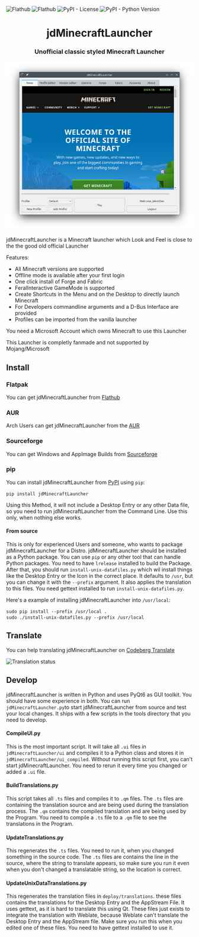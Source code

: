 ![Flathub](https://img.shields.io/flathub/downloads/page.codeberg.JakobDev.jdMinecraftLauncher)
![Flathub](https://img.shields.io/flathub/v/page.codeberg.JakobDev.jdMinecraftLauncher)
![PyPI - License](https://img.shields.io/pypi/l/jdMinecraftLauncher)
![PyPI - Python Version](https://img.shields.io/pypi/pyversions/jdMinecraftLauncher)

<h1 align="center">jdMinecraftLauncher</h1>

<h3 align="center">Unofficial classic styled Minecraft Launcher</h3>

<p align="center">
    <img alt="jdMinecraftLauncher" src="Screenshots/en/MainWindow.png"/>
</p>

jdMinecraftLauncher is a Minecraft launcher which Look and Feel is close to the the good old official Launcher

Features:

- All Minecraft versions are supported
- Offline mode is available after your first login
- One click install of Forge and Fabric
- FeralInteractive GameMode is supported
- Create Shortcuts in the Menu and on the Desktop to directly launch Minecraft
- For Developers commandline arguments and a D-Bus Interface are provided
- Profiles can be imported from the vanilla launcher

You need a Microsoft Account which owns Minecraft to use this Launcher

This Launcher is completly fanmade and not supported by Mojang/Microsoft
## Install

### Flatpak
You can get jdMinecraftLauncher from [Flathub](https://flathub.org/apps/details/page.codeberg.JakobDev.jdMinecraftLauncher)

### AUR
Arch Users can get jdMinecraftLauncher from the [AUR](https://aur.archlinux.org/packages/jdminecraftlauncher)

### Sourceforge
You can get Windows and AppImage Builds from [Sourceforge](https://sourceforge.net/projects/jdMinecraftLauncher)

### pip
You can install jdMinecraftLauncher from [PyPI](https://pypi.org/project/jdMinecraftLauncher) using `pip`:
```shell
pip install jdMinecraftLauncher
```
Using this Method, it will not include a Desktop Entry or any other Data file, so you need to run jdMinecraftLauncher from the Command Line.
Use this only, when nothing else works.

#### From source
This is only for experienced Users and someone, who wants to package jdMinecraftLauncher for a Distro.
jdMinecraftLauncher should be installed as a Python package.
You can use `pip` or any other tool that can handle Python packages.
You need to have `lrelease` installed to build the Package.
After that, you should run `install-unix-datafiles.py` which wil install things like the Desktop Entry or the Icon in the correct place.
It defaults to `/usr`, but you can change it with the `--prefix` argument.
It also applies the translation to this files.
You need gettext installed to run `install-unix-datafiles.py`.

Here's a example of installing jdMinecraftLauncher into `/usr/local`:
```shell
sudo pip install --prefix /usr/local .
sudo ./install-unix-datafiles.py --prefix /usr/local
```

## Translate
You can help translating jdMinecraftLauncher on [Codeberg Translate](https://translate.codeberg.org/projects/jdMinecraftLauncher)

![Translation status](https://translate.codeberg.org/widget/jdMinecraftLauncher/jdMinecraftLauncher/multi-auto.svg)

## Develop
jdMinecraftLauncher is written in Python and uses PyQt6 as GUI toolkit. You should have some experience in both.
You can run `jdMinecraftLauncher.py`to start jdMinecraftLauncher from source and test your local changes.
It ships with a few scripts in the tools directory that you need to develop.

#### CompileUI.py
This is the most important script. It will take all `.ui` files in `jdMinecraftLauncher/ui` and compiles it to a Python class
and stores it in `jdMinecraftLauncher/ui_compiled`. Without running this script first, you can't start jdMinecraftLauncher.
You need to rerun it every time you changed or added a `.ui` file.

#### BuildTranslations.py
This script takes all `.ts` files and compiles it to `.qm` files.
The `.ts` files are containing the translation source and are being used during the translation process.
The `.qm` contains the compiled translation and are being used by the Program.
You need to compile a `.ts` file to a `.qm` file to see the translations in the Program.

#### UpdateTranslations.py
This regenerates the `.ts` files. You need to run it, when you changed something in the source code.
The `.ts` files are contains the line in the source, where the string to translate appears,
so make sure you run it even when you don't changed a translatable string, so the location is correct.

####  UpdateUnixDataTranslations.py
This regenerates the translation files in `deploy/translations`. these files contains the translations for the Desktop Entry and the AppStream File.
It uses gettext, as it is hard to translate this using Qt.
These files just exists to integrate the translation with Weblate, because Weblate can't translate the Desktop Entry and the AppStream file.
Make sure you run this when you edited one of these files.
You need to have gettext installed to use it.
